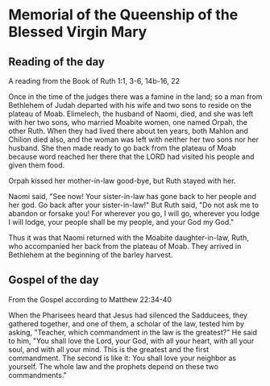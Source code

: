 # Memorial of the Queenship of the Blessed Virgin Mary

## Reading of the day

A reading from the Book of Ruth
1:1, 3-6, 14b-16, 22

Once in the time of the judges there was a famine in the land;
so a man from Bethlehem of Judah
departed with his wife and two sons
to reside on the plateau of Moab.
Elimelech, the husband of Naomi, died,
and she was left with her two sons, who married Moabite women,
one named Orpah, the other Ruth.
When they had lived there about ten years,
both Mahlon and Chilion died also,
and the woman was left with neither her two sons nor her husband.
She then made ready to go back from the plateau of Moab
because word reached her there
that the LORD had visited his people and given them food.

Orpah kissed her mother-in-law good-bye, but Ruth stayed with her.

Naomi said, "See now!
Your sister-in-law has gone back to her people and her god.
Go back after your sister-in-law!"
But Ruth said, "Do not ask me to abandon or forsake you!
For wherever you go, I will go, wherever you lodge I will lodge,
your people shall be my people, and your God my God."

Thus it was that Naomi returned
with the Moabite daughter-in-law, Ruth,
who accompanied her back from the plateau of Moab.
They arrived in Bethlehem at the beginning of the barley harvest.

## Gospel of the day

From the Gospel according to Matthew
22:34-40

When the Pharisees heard that Jesus had silenced the Sadducees,
they gathered together, and one of them,
a scholar of the law, tested him by asking,
"Teacher, which commandment in the law is the greatest?"
He said to him,
"You shall love the Lord, your God, with all your heart,
with all your soul, and with all your mind.
This is the greatest and the first commandment.
The second is like it:
You shall love your neighbor as yourself.
The whole law and the prophets depend on these two commandments."

